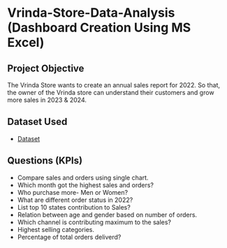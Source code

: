 # Vrinda-Store-Data-Analysis (Dashboard Creation Using MS Excel)
## Project Objective
The Vrinda Store wants to create an annual sales report for 2022. So that, the owner of the Vrinda store can understand their customers and grow more sales in 2023 & 2024.

## Dataset Used
 - <a href="https://github.com/wwwsaubhagya109/Data--Analysis--Dashboard/blob/main/Vrinda%20Store%20Data%20Analysis%20(Autosaved).xlsx">Dataset</a>

## Questions (KPIs)
-	Compare sales and orders using single chart.
-	Which month got the highest sales and orders?
-	Who purchase more- Men or Women?
-	What are different order status in 2022?
-	List top 10 states contribution to Sales?
-	Relation between age and gender based on number of orders.
-	Which channel is contributing maximum to the sales?
-	Highest selling categories.
-	Percentage of total orders deliverd?

 
 

